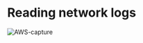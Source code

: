 # Reading network logs

![AWS-capture](https://media.amazonwebservices.com/blog/2015/flow_see_a_stream_2.png)
